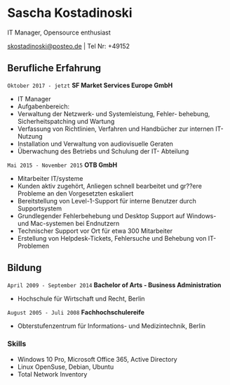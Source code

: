 # Sascha Kostadinoski
IT Manager, Opensource enthusiast

<div id="webaddress">
<a href="skostadinoski@posteo.de">skostadinoski@posteo.de</a>
| Tel Nr: +49152
</div>


## Berufliche Erfahrung

`Oktober 2017 - jetzt`
__SF Market Services Europe GmbH__

- IT Manager
-   Aufgabenbereich: 
-   Verwaltung der Netzwerk- und Systemleistung, Fehler-
behebung, Sicherheitspatching und Wartung
-   Verfassung von Richtlinien, Verfahren und Handbücher
zur internen IT-Nutzung
-   Installation und Verwaltung von audiovisuelle Geraten
-   Überwachung des Betriebs und Schulung der IT-
Abteilung

`Mai 2015 - November 2015`
__OTB GmbH__

- Mitarbeiter IT/systeme
-  Kunden aktiv zugehört, Anliegen schnell bearbeitet und gr??ere Probleme an den Vorgesetzten eskaliert
- Bereitstellung von Level-1-Support für interne Benutzer durch Supportsystem
- Grundlegender Fehlerbehebung und Desktop Support auf Windows- und Mac-systemen bei Endnutzern
- Technischer Support vor Ort für etwa 300 Mitarbeiter
- Erstellung von Helpdesk-Tickets, Fehlersuche und Behebung von IT-Problemen


## Bildung

`April 2009 - September 2014`
__Bachelor of Arts - Business Administration__

- Hochschule für Wirtschaft und Recht, Berlin

`August 2005 - Juli 2008`
__Fachhochschulereife__

- Obterstufenzentrum für Informations- und Medizintechnik, Berlin



### Skills

- Windows 10 Pro, Microsoft Office 365, Active Directory
- Linux OpenSuse, Debian, Ubuntu
- Total Network Inventory



<!-- ### Footer

Last updated: Februar 2021 -->


